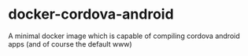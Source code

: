 # docker-cordova-android
A minimal docker image which is capable of compiling cordova android apps (and of course the default www)
